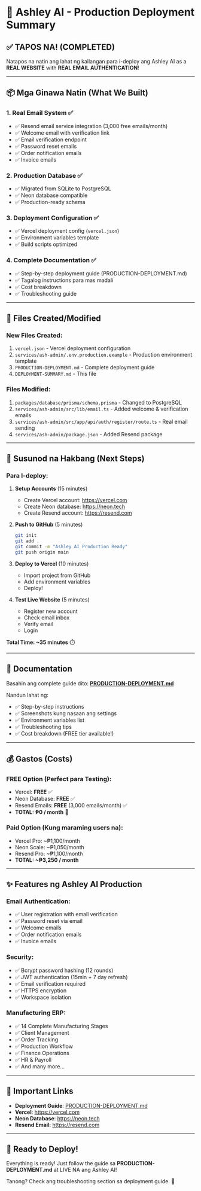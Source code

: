 # 🚀 Ashley AI - Production Deployment Summary

## ✅ TAPOS NA! (COMPLETED)

Natapos na natin ang lahat ng kailangan para i-deploy ang Ashley AI as a **REAL WEBSITE** with **REAL EMAIL AUTHENTICATION**!

---

## 📦 Mga Ginawa Natin (What We Built)

### 1. **Real Email System** ✅
- ✅ Resend email service integration (3,000 free emails/month)
- ✅ Welcome email with verification link
- ✅ Email verification endpoint
- ✅ Password reset emails
- ✅ Order notification emails
- ✅ Invoice emails

### 2. **Production Database** ✅
- ✅ Migrated from SQLite to PostgreSQL
- ✅ Neon database compatible
- ✅ Production-ready schema

### 3. **Deployment Configuration** ✅
- ✅ Vercel deployment config (`vercel.json`)
- ✅ Environment variables template
- ✅ Build scripts optimized

### 4. **Complete Documentation** ✅
- ✅ Step-by-step deployment guide (PRODUCTION-DEPLOYMENT.md)
- ✅ Tagalog instructions para mas madali
- ✅ Cost breakdown
- ✅ Troubleshooting guide

---

## 📂 Files Created/Modified

### New Files Created:
1. `vercel.json` - Vercel deployment configuration
2. `services/ash-admin/.env.production.example` - Production environment template
3. `PRODUCTION-DEPLOYMENT.md` - Complete deployment guide
4. `DEPLOYMENT-SUMMARY.md` - This file

### Files Modified:
1. `packages/database/prisma/schema.prisma` - Changed to PostgreSQL
2. `services/ash-admin/src/lib/email.ts` - Added welcome & verification emails
3. `services/ash-admin/src/app/api/auth/register/route.ts` - Real email sending
4. `services/ash-admin/package.json` - Added Resend package

---

## 🎯 Susunod na Hakbang (Next Steps)

### Para I-deploy:

1. **Setup Accounts** (15 minutes)
   - Create Vercel account: https://vercel.com
   - Create Neon database: https://neon.tech
   - Create Resend account: https://resend.com

2. **Push to GitHub** (5 minutes)
   ```bash
   git init
   git add .
   git commit -m "Ashley AI Production Ready"
   git push origin main
   ```

3. **Deploy to Vercel** (10 minutes)
   - Import project from GitHub
   - Add environment variables
   - Deploy!

4. **Test Live Website** (5 minutes)
   - Register new account
   - Check email inbox
   - Verify email
   - Login

**Total Time: ~35 minutes** ⏱️

---

## 📖 Documentation

Basahin ang complete guide dito:
**[PRODUCTION-DEPLOYMENT.md](./PRODUCTION-DEPLOYMENT.md)**

Nandun lahat ng:
- ✅ Step-by-step instructions
- ✅ Screenshots kung nasaan ang settings
- ✅ Environment variables list
- ✅ Troubleshooting tips
- ✅ Cost breakdown (FREE tier available!)

---

## 💰 Gastos (Costs)

### FREE Option (Perfect para Testing):
- Vercel: **FREE** ✅
- Neon Database: **FREE** ✅
- Resend Emails: **FREE** (3,000 emails/month) ✅
- **TOTAL: ₱0 / month** 🎉

### Paid Option (Kung maraming users na):
- Vercel Pro: ~₱1,100/month
- Neon Scale: ~₱1,050/month
- Resend Pro: ~₱1,100/month
- **TOTAL: ~₱3,250 / month**

---

## ✨ Features ng Ashley AI Production

### Email Authentication:
- ✅ User registration with email verification
- ✅ Password reset via email
- ✅ Welcome emails
- ✅ Order notification emails
- ✅ Invoice emails

### Security:
- ✅ Bcrypt password hashing (12 rounds)
- ✅ JWT authentication (15min + 7 day refresh)
- ✅ Email verification required
- ✅ HTTPS encryption
- ✅ Workspace isolation

### Manufacturing ERP:
- ✅ 14 Complete Manufacturing Stages
- ✅ Client Management
- ✅ Order Tracking
- ✅ Production Workflow
- ✅ Finance Operations
- ✅ HR & Payroll
- ✅ And many more...

---

## 🔗 Important Links

- **Deployment Guide**: [PRODUCTION-DEPLOYMENT.md](./PRODUCTION-DEPLOYMENT.md)
- **Vercel**: https://vercel.com
- **Neon Database**: https://neon.tech
- **Resend Email**: https://resend.com

---

## 🎉 Ready to Deploy!

Everything is ready! Just follow the guide sa **PRODUCTION-DEPLOYMENT.md** at LIVE NA ang Ashley AI!

Tanong? Check ang troubleshooting section sa deployment guide. 🚀
